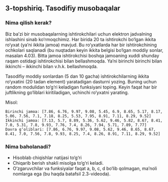 ## 3-topshiriq. Tasodifiy musobaqalar
### Nima qilish kerak?
Biz ba’zi bir musobaqalarning ishtirokchilari uchun elektron jadvalning ishlashini sinab ko‘rmoqchimiz. Har birida 20 ta ishtirokchi bo‘lgan ikkita ro‘yxat (ya’ni ikkita jamoa) mavjud. Bu ro‘yxatlarda har bir ishtirokchining ochkolari saqlanadi (bu nuqtadan keyin ikkita belgisi bo‘lgan moddiy sonlar, masalan 4.03). Bitta jamoa ishtirokchisi boshqa jamoaning xuddi shunday raqam ostidagi ishtirokchisi bilan bellashmoqda. Ya’ni birinchi birinchi bilan ikkinchi – ikkinchi bilan v.h.k. bellashmoqda.

Tasodifiy moddiy sonlardan (5 dan 10 gacha) ishtirokchilarning ikkita ro‘yxatini (20 tadan element) yaratadigan dasturni yozing. Buning uchun random modulidan to‘g‘ri keladigan funksiyani toping. Keyin faqat har bir juftlikning go‘liblari kiritiladigan, uchinchi ro‘yxatni yarating.

Misol:

```
Birinchi jamoa: [7.86, 6.76, 9.97, 9.08, 5.45, 6.9, 8.65, 5.17, 8.17, 5.06, 7.56, 7.1, 7.18, 8.25, 5.53, 7.95, 8.91, 7.11, 8.29, 9.52]
Ikkinchi jamoa: [7.13, 5.7, 8.89, 5.36, 5.62, 9.46, 5.82, 8.67, 8.41, 7.0, 5.31, 7.8, 9.93, 7.76, 7.4, 8.26, 7.94, 5.71, 7.89, 7.77]
Davra g‘oliblari: [7.86, 6.76, 9.97, 9.08, 5.62, 9.46, 8.65, 8.67, 8.41, 7.0, 7.56, 7.8, 9.93, 8.25, 7.4, 8.26, 8.91, 7.11, 8.29, 9.52]
```
### Nima baholanadi?
- Hisoblab chiqishlar natijasi to‘g‘ri
- Chiqarib berish shakli misolga to‘g‘ri keladi.
- O‘zgaruvchilar va funksiyalar faqat a, b, c, d bo‘lib qolmagan, ma’noli nomlarga ega (bu haqda batafsil 2.3-videoda).

